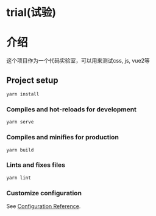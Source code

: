 # trial(试验)

# 介绍
这个项目作为一个代码实验室，可以用来测试css, js, vue2等

## Project setup
```
yarn install
```

### Compiles and hot-reloads for development
```
yarn serve
```

### Compiles and minifies for production
```
yarn build
```

### Lints and fixes files
```
yarn lint
```

### Customize configuration
See [Configuration Reference](https://cli.vuejs.org/config/).
